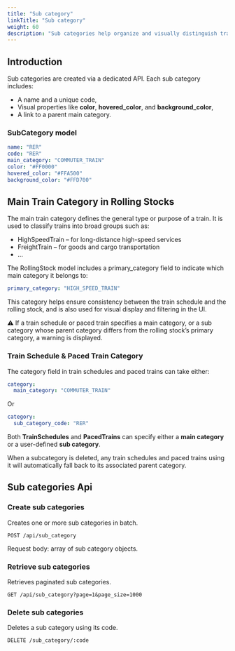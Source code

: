 ```yaml
---
title: "Sub category"
linkTitle: "Sub category"
weight: 60
description: "Sub categories help organize and visually distinguish train schedules and paced trains when displayed in OSRD and NGE."
---
```


## Introduction

Sub categories are created via a dedicated API. Each sub category includes:

  - A name and a unique code,
  - Visual properties like **color**, **hovered_color**, and **background_color**,
  - A link to a parent main category.

### SubCategory model

```yml
name: "RER"
code: "RER"
main_category: "COMMUTER_TRAIN"
color: "#FF0000"
hovered_color: "#FFA500"
background_color: "#FFD700"
```

## Main Train Category in Rolling Stocks

The main train category defines the general type or purpose of a train.
It is used to classify trains into broad groups such as:
  - HighSpeedTrain – for long-distance high-speed services
  - FreightTrain – for goods and cargo transportation
  - ...

The RollingStock model includes a primary_category field to indicate which main category it belongs to:
```yml
primary_category: "HIGH_SPEED_TRAIN"
```

This category helps ensure consistency between the train schedule and the rolling stock, and is also used for visual display and filtering in the UI.

⚠️ If a train schedule or paced train specifies a main category, or a sub category whose parent category differs from the rolling stock’s primary category, a warning is displayed.

### Train Schedule & Paced Train Category

The category field in train schedules and paced trains can take either:

```yml
category:
  main_category: "COMMUTER_TRAIN"
```

Or

```yml
category:
  sub_category_code: "RER"
```

Both **TrainSchedules** and **PacedTrains** can specify either a **main category** or a user-defined **sub category**.

When a subcategory is deleted, any train schedules and paced trains using it will automatically fall back to its associated parent category.

## Sub categories Api

### Create sub categories

Creates one or more sub categories in batch.

```
POST /api/sub_category
```

Request body: array of sub category objects.

### Retrieve sub categories

Retrieves paginated sub categories.

```
GET /api/sub_category?page=1&page_size=1000
```

### Delete sub categories

Deletes a sub category using its code.

```
DELETE /sub_category/:code
```

